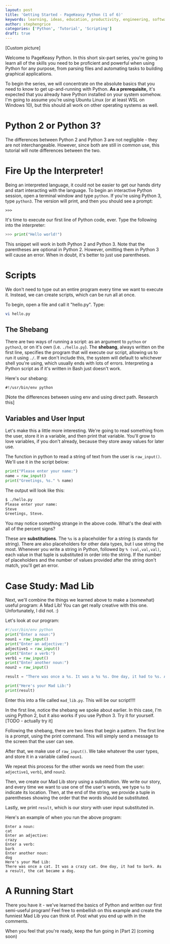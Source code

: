 ```yaml
---
layout: post
title: 'Getting Started - PageKeasy Python (1 of 6)'
keywords: learning, ideas, education, productivity, engineering, software engineering, technology, python, scripting, pagekey, pagekeasy
author: stephengrice
categories: ['Python', 'Tutorial', 'Scripting']
draft: true
---
```


[Custom picture]

Welcome to PageKeasy Python. In this short six-part series, you're going to learn all of the skills you need to be proficient and powerful when using Python for any purpose, from parsing files and automating tasks to building graphical applications.

To begin the series, we will concentrate on the absolute basics that you need to know to get up-and-running with Python. **As a prerequisite,** it's expected that you already have Python installed on your system somehow. I'm going to assume you're using Ubuntu Linux (or at least WSL on Windows 10), but this should all work on other operating systems as well.

# Python 2 or Python 3?

The differences between Python 2 and Python 3 are not negligible - they are not interchangeable. However, since both are still in common use, this tutorial will note differences between the two.

# Fire Up the Interpreter!

Being an interpreted language, it could not be easier to get our hands dirty and start interacting with the language. To begin an interactive Python session, open a terminal window and type `python`. If you're using Python 3, type `python3`. The version will print, and then you should see a prompt:

```
>>>
```

It's time to execute our first line of Python code, ever. Type the following into the interpreter:

```python
>>> print("Hello world!")
```

This snippet will work in both Python 2 and Python 3. Note that the parentheses are optional in Python 2. However, omitting them in Python 3 will cause an error. When in doubt, it's better to just use parentheses.

# Scripts

We don't need to type out an entire program every time we want to execute it. Instead, we can create scripts, which can be run all at once.

To begin, open a file and call it "hello.py". Type:

```bash
vi hello.py
```

## The Shebang

There are two ways of running a script: as an argument to `python` or `python3`, or on it's own (i.e. `./hello.py`). The **shebang**, always written on the first line, specifies the program that will execute our script, allowing us to run it using `./`. If we don't include this, the system will default to whichever shell you're using, which usually ends with lots of errors. Interpreting a Python script as if it's written in Bash just doesn't work.

Here's our shebang:

```
#!/usr/bin/env python
```

[Note the differences between using env and using direct path. Research this]

## Variables and User Input

Let's make this a little more interesting. We're going to read something from the user, store it in a variable, and then print that variable. You'll grow to love variables, if you don't already, because they store away values for later use.

The function in python to read a string of text from the user is `raw_input()`. We'll use it in the script below:

```python
print("Please enter your name:")
name = raw_input()
print("Greetings, %s." % name)
```

The output will look like this:

```bash
$ ./hello.py
Please enter your name:
Steve
Greetings, Steve.
```

You may notice something strange in the above code. What's the deal with all of the percent signs?

These are **substitutions**. The `%s` is a placeholder for a string (s stands for string). There are also placeholders for other data types, but I use string the most. Whenever you write a string in Python, followed by `% (val,val,val)`, each value in that tuple is substituted in order into the string. If the number of placeholders and the number of values provided after the string don't match, you'll get an error.

# Case Study: Mad Lib

Next, we'll combine the things we learned above to make a (somewhat) useful program: A Mad Lib! You can get really creative with this one. Unfortunately, I did not. :)

Let's look at our program:

```python
#!/usr/bin/env python
print("Enter a noun:")
noun1 = raw_input()
print("Enter an adjective:")
adjective1 = raw_input()
print("Enter a verb:")
verb1 = raw_input()
print("Enter another noun:")
noun2 = raw_input()

result = "There was once a %s. It was a %s %s. One day, it had to %s. As a result, the %s became a %s." % (noun1,adjective1,noun1,verb1,noun1,noun2)

print("Here's your Mad Lib:")
print(result)
```

Enter this into a file called `mad_lib.py`. This will be our script!!!!

In the first line, notice the shebang we spoke about earlier. In this case, I'm using Python 2, but it also works if you use Python 3. Try it for yourself. [TODO - actually try it]

Following the shebang, there are two lines that begin a pattern. The first line is a prompt, using the print command. This will simply send a message to the screen that the user can see.

After that, we make use of `raw_input()`. We take whatever the user types, and store it in a variable called `noun1`.

We repeat this process for the other words we need from the user: `adjective1`, `verb1`, and `noun2`.

Then, we create our Mad Lib story using a substitution. We write our story, and every time we want to use one of the user's words, we type `%s` to indicate its location. Then, at the end of the string, we provide a tuple in parentheses showing the order that the words should be substituted.

Lastly, we print `result`, which is our story with user input substituted in.

Here's an example of when you run the above program:

```
Enter a noun:
cat
Enter an adjective:
crazy
Enter a verb:
bark
Enter another noun:
dog
Here's your Mad Lib:
There was once a cat. It was a crazy cat. One day, it had to bark. As a result, the cat became a dog.
```

# A Running Start

There you have it - we've learned the basics of Python and written our first semi-useful program! Feel free to embellish on this example and create the funniest Mad Lib you can think of. Post what you end up with in the comments.

When you feel that you're ready, keep the fun going in [Part 2] (coming soon)
